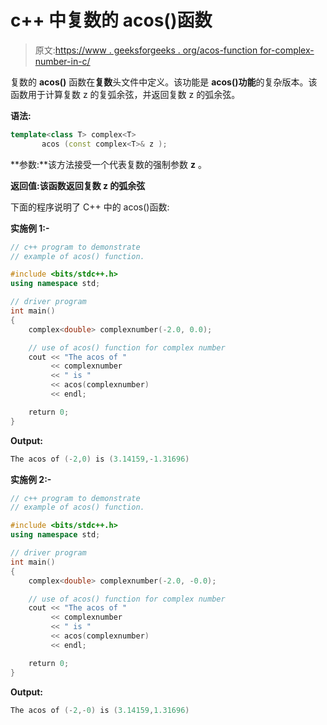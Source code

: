 # c++ 中复数的 acos()函数

> 原文:[https://www . geeksforgeeks . org/acos-function for-complex-number-in-c/](https://www.geeksforgeeks.org/acos-function-for-complex-number-in-c/)

复数的 **acos()** 函数在**复数**头文件中定义。该功能是 **acos()功能**的复杂版本。该函数用于计算复数 z 的复弧余弦，并返回复数 z 的弧余弦。

**语法:**

```cpp
template<class T> complex<T> 
       acos (const complex<T>& z );

```

**参数:**该方法接受一个代表复数的强制参数 **z** 。

**返回值:**该函数返回复数 z 的**弧余弦**

下面的程序说明了 C++ 中的 acos()函数:

**实施例 1:-**

```cpp
// c++ program to demonstrate
// example of acos() function.

#include <bits/stdc++.h>
using namespace std;

// driver program
int main()
{
    complex<double> complexnumber(-2.0, 0.0);

    // use of acos() function for complex number
    cout << "The acos of "
         << complexnumber
         << " is "
         << acos(complexnumber)
         << endl;

    return 0;
}
```

**Output:**

```cpp
The acos of (-2,0) is (3.14159,-1.31696)

```

**实施例 2:-**

```cpp
// c++ program to demonstrate
// example of acos() function.

#include <bits/stdc++.h>
using namespace std;

// driver program
int main()
{
    complex<double> complexnumber(-2.0, -0.0);

    // use of acos() function for complex number
    cout << "The acos of "
         << complexnumber
         << " is "
         << acos(complexnumber)
         << endl;

    return 0;
}
```

**Output:**

```cpp
The acos of (-2,-0) is (3.14159,1.31696)

```